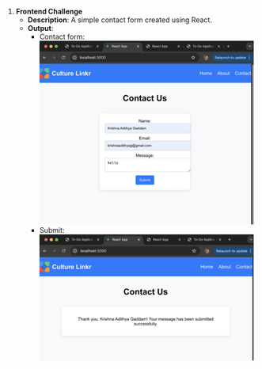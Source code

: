 
1. **Frontend Challenge**
   - **Description**: A simple contact form created using React.
   - **Output**:
     - Contact form:  
       ![Contact Form](contactus.png)
     - Submit:  
       ![Submit](submit.png)
   
